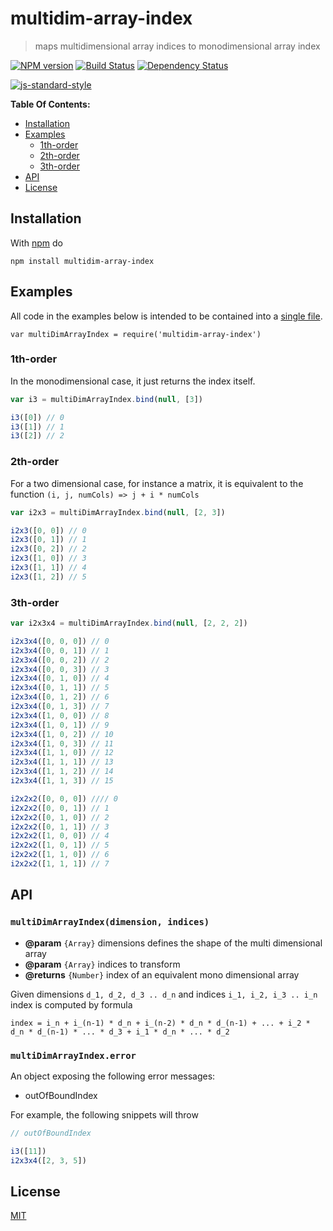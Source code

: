 # multidim-array-index

> maps multidimensional array indices to monodimensional array index

[![NPM version](https://badge.fury.io/js/multidim-array-index.svg)](http://badge.fury.io/js/multidim-array-index) [![Build Status](https://travis-ci.org/fibo/multidim-array-index.svg?branch=master)](https://travis-ci.org/fibo/multidim-array-index?branch=master) [![Dependency Status](https://gemnasium.com/fibo/multidim-array-index.svg)](https://gemnasium.com/fibo/multidim-array-index)

[![js-standard-style](https://cdn.rawgit.com/feross/standard/master/badge.svg)](https://github.com/feross/standard)

**Table Of Contents:**

* [Installation](#installation)
* [Examples](#examples)
    - [1th-order](#1th-order)
    - [2th-order](#2th-order)
    - [3th-order](#3th-order)
* [API](#api)
* [License](#license)

## Installation

With [npm](https://www.npmjs.com/) do

```
npm install multidim-array-index
```

## Examples

All code in the examples below is intended to be contained into a [single file](https://github.com/fibo/multidim-array-index/blob/master/test.js).

```
var multiDimArrayIndex = require('multidim-array-index')
```

### 1th-order

In the monodimensional case, it just returns the index itself.

```javascript
var i3 = multiDimArrayIndex.bind(null, [3])

i3([0]) // 0
i3([1]) // 1
i3([2]) // 2
```

### 2th-order

For a two dimensional case, for instance a matrix, it is equivalent to the
function `(i, j, numCols) => j + i * numCols`

```javascript
var i2x3 = multiDimArrayIndex.bind(null, [2, 3])

i2x3([0, 0]) // 0
i2x3([0, 1]) // 1
i2x3([0, 2]) // 2
i2x3([1, 0]) // 3
i2x3([1, 1]) // 4
i2x3([1, 2]) // 5
```

### 3th-order

```javascript
var i2x3x4 = multiDimArrayIndex.bind(null, [2, 2, 2])

i2x3x4([0, 0, 0]) // 0
i2x3x4([0, 0, 1]) // 1
i2x3x4([0, 0, 2]) // 2
i2x3x4([0, 0, 3]) // 3
i2x3x4([0, 1, 0]) // 4
i2x3x4([0, 1, 1]) // 5
i2x3x4([0, 1, 2]) // 6
i2x3x4([0, 1, 3]) // 7
i2x3x4([1, 0, 0]) // 8
i2x3x4([1, 0, 1]) // 9
i2x3x4([1, 0, 2]) // 10
i2x3x4([1, 0, 3]) // 11
i2x3x4([1, 1, 0]) // 12
i2x3x4([1, 1, 1]) // 13
i2x3x4([1, 1, 2]) // 14
i2x3x4([1, 1, 3]) // 15

i2x2x2([0, 0, 0]) //// 0
i2x2x2([0, 0, 1]) // 1
i2x2x2([0, 1, 0]) // 2
i2x2x2([0, 1, 1]) // 3
i2x2x2([1, 0, 0]) // 4
i2x2x2([1, 0, 1]) // 5
i2x2x2([1, 1, 0]) // 6
i2x2x2([1, 1, 1]) // 7
```

## API

### `multiDimArrayIndex(dimension, indices)`

* **@param** `{Array}` dimensions defines the shape of the multi dimensional array
* **@param** `{Array}` indices to transform
* **@returns** `{Number}` index of an equivalent mono dimensional array

Given dimensions `d_1, d_2, d_3 .. d_n` and indices `i_1, i_2, i_3 .. i_n` index
is computed by formula

```
index = i_n + i_(n-1) * d_n + i_(n-2) * d_n * d_(n-1) + ... + i_2 * d_n * d_(n-1) * ... * d_3 + i_1 * d_n * ... * d_2
```

### `multiDimArrayIndex.error`

An object exposing the following error messages:

* outOfBoundIndex

For example, the following snippets will throw

```javascript
// outOfBoundIndex

i3([11])
i2x3x4([2, 3, 5])
```

## License

[MIT](http://g14n.info/mit-license/)

